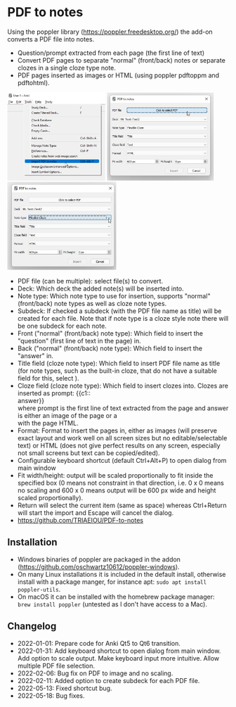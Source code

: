 # PDF to notes
Using the poppler library (https://poppler.freedesktop.org/) the add-on converts a PDF file into notes.
- Question/prompt extracted from each page (the first line of text)
- Convert PDF pages to separate "normal" (front/back) notes or separate clozes in a single cloze type note.
- PDF pages inserted as images or HTML (using poppler pdftoppm and pdftohtml).

<img src="https://github.com/TRIAEIOU/PDF-to-notes/blob/main/Screenshots/launch.jpg?raw=true" height="200">
<img src="https://github.com/TRIAEIOU/PDF-to-notes/blob/main/Screenshots/dialog.jpg?raw=true" height="200">
<img src="https://github.com/TRIAEIOU/PDF-to-notes/blob/main/Screenshots/note.jpg?raw=true" height="200">

- PDF file (can be multiple): select file(s) to convert.
- Deck: Which deck the added note(s) will be inserted into.
- Note type: Which note type to use for insertion, supports "normal" (front/back) note types as well as cloze note types.
- Subdeck: If checked a subdeck (with the PDF file name as title) will be created for each file. Note that if note type is a cloze style note there will be one subdeck for each note.
- Front ("normal" (front/back) note type): Which field to insert the "question" (first line of text in the page) in.
- Back ("normal" (front/back) note type): Which field to insert the "answer" in.
- Title field (cloze note type): Which field to insert PDF file name as title (for note types, such as the built-in cloze, that do not have a suitable field for this, select <none>).
- Cloze field (cloze note type): Which field to insert clozes into. Clozes are inserted as prompt: {{c1::<br>answer}}<br> where prompt is the first line of text extracted from the page and answer is either an image of the page or a <div> with the page HTML.
- Format: Format to insert the pages in, either as images (will preserve exact layout and work well on all screen sizes but no editable/selectable text) or HTML (does not give perfect results on any screen, especially not small screens but text can be copied/edited).
- Configurable keyboard shortcut (default Ctrl+Alt+P) to open dialog from main window
- Fit width/height: output will be scaled proportionally to fit inside the specified box (0 means not constraint in that direction, i.e. 0 x 0 means no scaling and 600 x 0 means output will be 600 px wide and height scaled proportionally).
- Return will select the current item (same as space) whereas Ctrl+Return will start the import and Escape will cancel the dialog.
- https://github.com/TRIAEIOU/PDF-to-notes

## Installation
- Windows binaries of poppler are packaged in the addon (https://github.com/oschwartz10612/poppler-windows).
- On many Linux installations it is included in the default install, otherwise install with a package manger, for instance apt: `sudo apt install poppler-utils`.
- On macOS it can be installed with the homebrew package manager: `brew install poppler` (untested as I don't have access to a Mac).

## Changelog
- 2022-01-01: Prepare code for Anki Qt5 to Qt6 transition.
- 2022-01-31: Add keyboard shortcut to open dialog from main window. Add option to scale output. Make keyboard input more intuitive. Allow multiple PDF file selection.
- 2022-02-06: Bug fix on PDF to image and no scaling.
- 2022-02-11: Added option to create subdeck for each PDF file.
- 2022-05-13: Fixed shortcut bug.
- 2022-05-18: Bug fixes.
